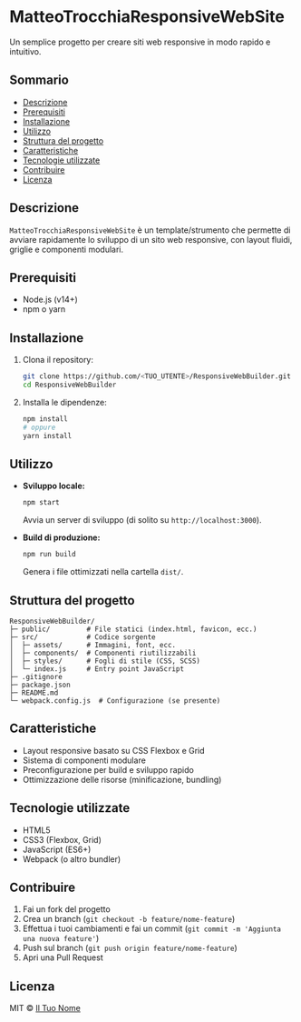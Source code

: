 # MatteoTrocchiaResponsiveWebSite

Un semplice progetto per creare siti web responsive in modo rapido e intuitivo.

## Sommario
- [Descrizione](#descrizione)
- [Prerequisiti](#prerequisiti)
- [Installazione](#installazione)
- [Utilizzo](#utilizzo)
- [Struttura del progetto](#struttura-del-progetto)
- [Caratteristiche](#caratteristiche)
- [Tecnologie utilizzate](#tecnologie-utilizzate)
- [Contribuire](#contribuire)
- [Licenza](#licenza)

## Descrizione
`MatteoTrocchiaResponsiveWebSite` è un template/strumento che permette di avviare rapidamente lo sviluppo di un sito web responsive, con layout fluidi, griglie e componenti modulari.

## Prerequisiti
- Node.js (v14+)
- npm o yarn

## Installazione
1. Clona il repository:
   ```bash
   git clone https://github.com/<TUO_UTENTE>/ResponsiveWebBuilder.git
   cd ResponsiveWebBuilder
   ```
2. Installa le dipendenze:
   ```bash
   npm install
   # oppure
   yarn install
   ```

## Utilizzo
- **Sviluppo locale:**
  ```bash
  npm start
  ```
  Avvia un server di sviluppo (di solito su `http://localhost:3000`).

- **Build di produzione:**
  ```bash
  npm run build
  ```
  Genera i file ottimizzati nella cartella `dist/`.

## Struttura del progetto
```
ResponsiveWebBuilder/
├─ public/         # File statici (index.html, favicon, ecc.)
├─ src/            # Codice sorgente
│  ├─ assets/      # Immagini, font, ecc.
│  ├─ components/  # Componenti riutilizzabili
│  ├─ styles/      # Fogli di stile (CSS, SCSS)
│  └─ index.js     # Entry point JavaScript
├─ .gitignore
├─ package.json
├─ README.md
└─ webpack.config.js  # Configurazione (se presente)
```

## Caratteristiche
- Layout responsive basato su CSS Flexbox e Grid
- Sistema di componenti modulare
- Preconfigurazione per build e sviluppo rapido
- Ottimizzazione delle risorse (minificazione, bundling)

## Tecnologie utilizzate
- HTML5
- CSS3 (Flexbox, Grid)
- JavaScript (ES6+)
- Webpack (o altro bundler)

## Contribuire
1. Fai un fork del progetto
2. Crea un branch (`git checkout -b feature/nome-feature`)
3. Effettua i tuoi cambiamenti e fai un commit (`git commit -m 'Aggiunta una nuova feature'`)
4. Push sul branch (`git push origin feature/nome-feature`)
5. Apri una Pull Request

## Licenza
MIT © [Il Tuo Nome](https://github.com/<TUO_UTENTE>)
